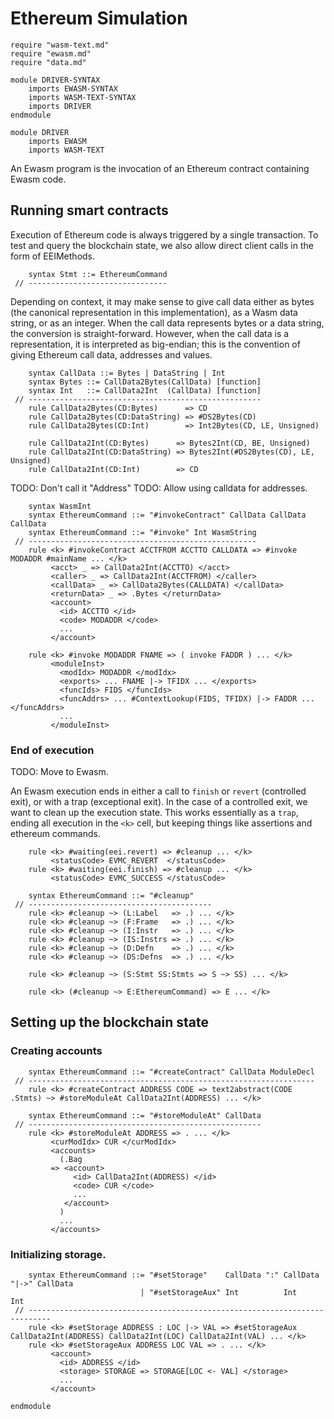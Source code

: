 Ethereum Simulation
===================

```k
require "wasm-text.md"
require "ewasm.md"
require "data.md"

module DRIVER-SYNTAX
    imports EWASM-SYNTAX
    imports WASM-TEXT-SYNTAX
    imports DRIVER
endmodule

module DRIVER
    imports EWASM
    imports WASM-TEXT
```

An Ewasm program is the invocation of an Ethereum contract containing Ewasm code.

Running smart contracts
-----------------------

Execution of Ethereum code is always triggered by a single transaction.
To test and query the blockchain state, we also allow direct client calls in the form of EEIMethods.

```k
    syntax Stmt ::= EthereumCommand
 // -------------------------------
```

Depending on context, it may make sense to give call data either as bytes (the canonical representation in this implementation), as a Wasm data string, or as an integer.
When the call data represents bytes or a data string, the conversion is straight-forward.
However, when the call data is a representation, it is interpreted as big-endian; this is the convention of giving Ethereum call data, addresses and values.

```k
    syntax CallData ::= Bytes | DataString | Int
    syntax Bytes ::= CallData2Bytes(CallData) [function]
    syntax Int   ::= CallData2Int  (CallData) [function]
 // ----------------------------------------------------
    rule CallData2Bytes(CD:Bytes)      => CD
    rule CallData2Bytes(CD:DataString) => #DS2Bytes(CD)
    rule CallData2Bytes(CD:Int)        => Int2Bytes(CD, LE, Unsigned)

    rule CallData2Int(CD:Bytes)      => Bytes2Int(CD, BE, Unsigned)
    rule CallData2Int(CD:DataString) => Bytes2Int(#DS2Bytes(CD), LE, Unsigned)
    rule CallData2Int(CD:Int)        => CD
```

TODO: Don't call it "Address"
TODO: Allow using calldata for addresses.

```k
    syntax WasmInt
    syntax EthereumCommand ::= "#invokeContract" CallData CallData CallData
    syntax EthereumCommand ::= "#invoke" Int WasmString
 // ---------------------------------------------------
    rule <k> #invokeContract ACCTFROM ACCTTO CALLDATA => #invoke MODADDR #mainName ... </k>
         <acct> _ => CallData2Int(ACCTTO) </acct>
         <caller> _ => CallData2Int(ACCTFROM) </caller>
         <callData> _ => CallData2Bytes(CALLDATA) </callData>
         <returnData> _ => .Bytes </returnData>
         <account>
           <id> ACCTTO </id>
           <code> MODADDR </code>
           ...
         </account>

    rule <k> #invoke MODADDR FNAME => ( invoke FADDR ) ... </k>
         <moduleInst>
           <modIdx> MODADDR </modIdx>
           <exports> ... FNAME |-> TFIDX ... </exports>
           <funcIds> FIDS </funcIds>
           <funcAddrs> ... #ContextLookup(FIDS, TFIDX) |-> FADDR ... </funcAddrs>
           ...
         </moduleInst>
```

### End of execution

TODO: Move to Ewasm.

An Ewasm execution ends in either a call to `finish` or `revert` (controlled exit), or with a trap (exceptional exit).
In the case of a controlled exit, we want to clean up the execution state.
This works essentially as a `trap`, ending all execution in the `<k>` cell, but keeping things like assertions and ethereum commands.

```k
    rule <k> #waiting(eei.revert) => #cleanup ... </k>
         <statusCode> EVMC_REVERT  </statusCode>
    rule <k> #waiting(eei.finish) => #cleanup ... </k>
         <statusCode> EVMC_SUCCESS </statusCode>

    syntax EthereumCommand ::= "#cleanup"
 // -----------------------------------------
    rule <k> #cleanup ~> (L:Label   => .) ... </k>
    rule <k> #cleanup ~> (F:Frame   => .) ... </k>
    rule <k> #cleanup ~> (I:Instr   => .) ... </k>
    rule <k> #cleanup ~> (IS:Instrs => .) ... </k>
    rule <k> #cleanup ~> (D:Defn    => .) ... </k>
    rule <k> #cleanup ~> (DS:Defns  => .) ... </k>

    rule <k> #cleanup ~> (S:Stmt SS:Stmts => S ~> SS) ... </k>

    rule <k> (#cleanup ~> E:EthereumCommand) => E ... </k>
```

Setting up the blockchain state
-------------------------------

### Creating accounts

```k
    syntax EthereumCommand ::= "#createContract" CallData ModuleDecl
 // ----------------------------------------------------------------
    rule <k> #createContract ADDRESS CODE => text2abstract(CODE .Stmts) ~> #storeModuleAt CallData2Int(ADDRESS) ... </k>

    syntax EthereumCommand ::= "#storeModuleAt" CallData
 // ----------------------------------------------------
    rule <k> #storeModuleAt ADDRESS => . ... </k>
         <curModIdx> CUR </curModIdx>
         <accounts>
           (.Bag
         => <account>
              <id> CallData2Int(ADDRESS) </id>
              <code> CUR </code>
              ...
            </account>
           )
           ...
         </accounts>
```

### Initializing storage.

```k
    syntax EthereumCommand ::= "#setStorage"    CallData ":" CallData "|->" CallData
                             | "#setStorageAux" Int          Int            Int
 // ---------------------------------------------------------------------------
    rule <k> #setStorage ADDRESS : LOC |-> VAL => #setStorageAux CallData2Int(ADDRESS) CallData2Int(LOC) CallData2Int(VAL) ... </k>
    rule <k> #setStorageAux ADDRESS LOC VAL => . ... </k>
         <account>
           <id> ADDRESS </id>
           <storage> STORAGE => STORAGE[LOC <- VAL] </storage>
           ...
         </account>

```

```k
endmodule
```
